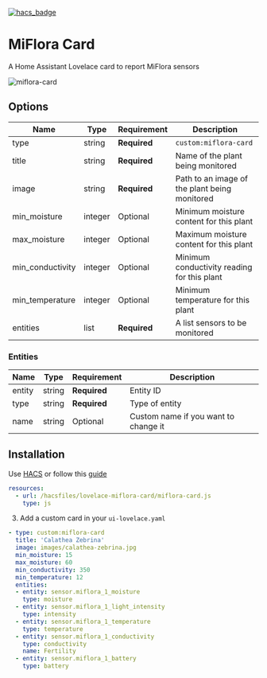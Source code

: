 [![hacs_badge](https://img.shields.io/badge/HACS-Custom-orange.svg?style=for-the-badge)](https://github.com/custom-components/hacs)


# MiFlora Card

A Home Assistant Lovelace card to report MiFlora sensors

![miflora-card](https://github.com/roman-16/better-miflora-card/raw/master/miflora-card.png)

## Options

| Name             | Type    | Requirement  | Description                                   |
| ---------------- | ------- | ------------ | --------------------------------------------- |
| type             | string  | **Required** | `custom:miflora-card`                         |
| title            | string  | **Required** | Name of the plant being monitored             |
| image            | string  | **Required** | Path to an image of the plant being monitored |
| min_moisture     | integer | Optional     | Minimum moisture content for this plant       |
| max_moisture     | integer | Optional     | Maximum moisture content for this plant       |
| min_conductivity | integer | Optional     | Minimum conductivity reading for this plant   |
| min_temperature  | integer | Optional     | Minimum temperature for this plant            |
| entities         | list    | **Required** | A list sensors to be monitored                |

### Entities

| Name             | Type    | Requirement  | Description                                   |
| ---------------- | ------- | ------------ | --------------------------------------------- |
| entity           | string  | **Required** | Entity ID                                     |
| type             | string  | **Required** | Type of entity                                |
| name             | string  | Optional     | Custom name if you want to change it          |


## Installation

Use [HACS](https://hacs.xyz) or follow this [guide](https://github.com/thomasloven/hass-config/wiki/Lovelace-Plugins)


```yaml
resources:
  - url: /hacsfiles/lovelace-miflora-card/miflora-card.js
    type: js
```

3. Add a custom card in your `ui-lovelace.yaml`

```yaml
- type: custom:miflora-card
  title: 'Calathea Zebrina'
  image: images/calathea-zebrina.jpg
  min_moisture: 15
  max_moisture: 60
  min_conductivity: 350
  min_temperature: 12
  entities:
  - entity: sensor.miflora_1_moisture
    type: moisture
  - entity: sensor.miflora_1_light_intensity
    type: intensity
  - entity: sensor.miflora_1_temperature
    type: temperature
  - entity: sensor.miflora_1_conductivity
    type: conductivity
    name: Fertility
  - entity: sensor.miflora_1_battery
    type: battery
```
